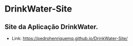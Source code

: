 # DrinkWater-Site
## Site da Aplicação DrinkWater.
- Link: https://pedrohenriquemq.github.io/DrinkWater-Site/